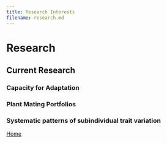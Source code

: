 ```yaml
---
title: Research Interests
filename: research.md
---
```


# Research

## Current Research 

### Capacity for Adaptation

### Plant Mating Portfolios

### Systematic patterns of subindividual trait variation

[Home](index.md)
